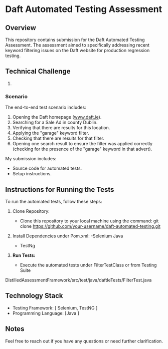 # Daft Automated Testing Assessment

## Overview

This repository contains submission for the Daft Automated Testing Assessment. The assessment aimed to specifically addressing recent keyword filtering issues on the Daft website for production regression testing.

## Technical Challenge

1. 
### Scenario

The end-to-end test scenario includes:

1. Opening the Daft homepage (www.daft.ie).
2. Searching for a Sale Ad in county Dublin.
3. Verifying that there are results for this location.
4. Applying the "garage" keyword filter.
5. Checking that there are results for that filter.
6. Opening one search result to ensure the filter was applied correctly (checking for the presence of the "garage" keyword in that advert).

My submission includes:
- Source code for automated tests.
- Setup instructions.

## Instructions for Running the Tests

To run the automated tests, follow these steps:

1. Clone Repository:
   - Clone this repository to your local machine using the command:
     git clone https://github.com/your-username/daft-automated-testing.git

3. Install Dependencies under Pom.xml:
    -Selenium Java
    - TestNg

4. **Run Tests:**
   - Execute the automated tests under FilterTestClass or from Testing Suite

DistilledAssessmentFramework/src/test/java/daftIeTests/FilterTest.java

 
## Technology Stack

- Testing Framework: [ Selenium, TestNG ]
- Programming Language: [Java ]

## Notes
Feel free to reach out if you have any questions or need further clarification.
